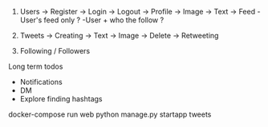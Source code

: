 1. Users
    -> Register
    -> Login
    -> Logout
    -> Profile
        -> Image
        -> Text 
    -> Feed
        -User's feed only ?
        -User + who the follow ?


2. Tweets 
    -> Creating 
        -> Text 
        -> Image
    -> Delete
    -> Retweeting 


3. Following / Followers



Long term todos
- Notifications
- DM
- Explore finding hashtags

docker-compose run web python manage.py startapp tweets